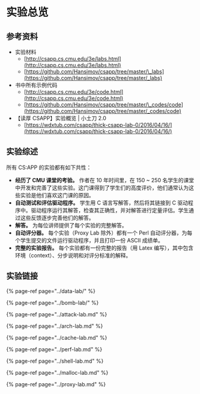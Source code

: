 # 实验总览

## 参考资料

* 实验材料
  * [http://csapp.cs.cmu.edu/3e/labs.html](http://csapp.cs.cmu.edu/3e/labs.html)
  * [https://github.com/Hansimov/csapp/tree/master/\_labs](https://github.com/Hansimov/csapp/tree/master/_labs)
* 书中所有示例代码
  * [http://csapp.cs.cmu.edu/3e/code.html](http://csapp.cs.cmu.edu/3e/code.html)
  * [https://github.com/Hansimov/csapp/tree/master/\_codes/code](https://github.com/Hansimov/csapp/tree/master/_codes/code)
* 【读厚 CSAPP】实验概览 \| 小土刀 2.0 
  * [https://wdxtub.com/csapp/thick-csapp-lab-0/2016/04/16/](https://wdxtub.com/csapp/thick-csapp-lab-0/2016/04/16/)

## 实验综述

所有 CS:APP 的实验都有如下共性：

* **经历了 CMU 课堂的考验。** 作者在 10 年时间里，在 150 ~ 250 名学生的课堂中开发和完善了这些实验。这门课得到了学生们的高度评价，他们通常认为这些实验是他们喜欢这门课的原因。
* **自动测试和评估驱动程序。** 学生用 C 语言写解答，然后将其链接到 C 驱动程序中。驱动程序运行其解答，检查其正确性，并对解答进行定量评估。学生通过这些反馈逐步完善他们的解答。
* **解答。** 为每位讲师提供了每个实验的完整解答。
* **自动评分器。** 每个实验（Proxy Lab 除外）都有一个 Perl 自动评分器，为每个学生提交的文件运行驱动程序，并且打印一份 ASCII 成绩单。
* **完整的实验报告。** 每个实验都有一份完整的报告（用 Latex 编写），其中包含环境（context）、分步说明和对评分标准的解释。

## 实验链接

{% page-ref page="../data-lab/" %}

{% page-ref page="../bomb-lab/" %}

{% page-ref page="../attack-lab.md" %}

{% page-ref page="../arch-lab.md" %}

{% page-ref page="../cache-lab.md" %}

{% page-ref page="../perf-lab.md" %}

{% page-ref page="../shell-lab.md" %}

{% page-ref page="../malloc-lab.md" %}

{% page-ref page="../proxy-lab.md" %}



